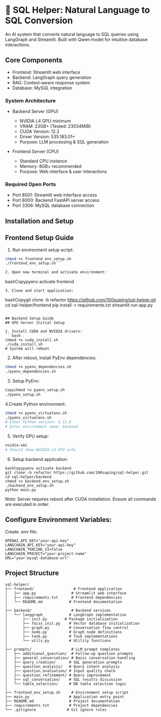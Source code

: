 # 📝 SQL Helper: Natural Language to SQL Conversion

An AI system that converts natural language to SQL queries using LangGraph and Streamlit. Built with Qwen model for intuitive database interactions.

## Core Components
- Frontend: Streamlit web interface
- Backend: LangGraph query generation
- RAG: Context-aware response system
- Database: MySQL integration

### System Architecture
- Backend Server (GPU)
  - NVIDIA L4 GPU minimum
  - VRAM: 23GB+ (Tested: 23034MiB)
  - CUDA Version: 12.2
  - Driver Version: 535.183.01+
  - Purpose: LLM processing & SQL generation

- Frontend Server (CPU)
  - Standard CPU instance
  - Memory: 8GB+ recommended
  - Purpose: Web interface & user interactions

### Required Open Ports
- Port 8501: Streamlit web interface access
- Port 8000: Backend FastAPI server access 
- Port 3306: MySQL database connection


## Installation and Setup
## Frontend Setup Guide

1. Run environment setup script:
```bash
chmod +x frontend_env_setup.sh
./frontend_env_setup.sh```

2. Open new terminal and activate environment:
```
bashCopypyenv activate frontend
```
3. Clone and start application:
```
bashCopygit clone -b refactor https://github.com/100suping/sql-helper.git
cd sql-helper/frontend
pip install -r requirements.txt
streamlit run app.py
```

## Backend Setup Guide
## GPU Server Initial Setup

1. Install CUDA and NVIDIA drivers:
```bash
chmod +x cuda_install.sh
./cuda_install.sh
# System will reboot
```
2. After reboot, install PyEnv dependencies:
```bash
chmod +x pyenv_dependencies.sh
./pyenv_dependencies.sh
```
3. Setup PyEnv:
```bash
Copychmod +x pyenv_setup.sh
./pyenv_setup.sh
```

4.Create Python environment:
```bash
chmod +x pyenv_virtualenv.sh
./pyenv_virtualenv.sh
# Enter Python version: 3.11.8
# Enter environment name: backend
```
5. Verify GPU setup:
```bash
nvidia-smi
# Should show NVIDIA L4 GPU info
```

6. Setup backend application:
```
bashCopypyenv activate backend
git clone -b refactor https://github.com/100suping/sql-helper.git
cd sql-helper/backend
chmod +x backend_env_setup.sh
./backend_env_setup.sh
python main.py

```
Note: Server requires reboot after CUDA installation. Ensure all commands are executed in order.



## Configure Environment Variables:
Create .env file:

```
OPENAI_API_KEY="your-api-key"
LANGCHAIN_API_KEY="your-api-key"
LANGCHAIN_TRACING_V2=false
LANGCHAIN_PROJECT="your-project-name"
URL="your-mysql-database-url"
```

## Project Structure
```
sql-helper/
├── frontend/                  # Frontend application
│   ├── app.py                # Streamlit web interface
│   ├── requirements.txt      # Frontend dependencies
│   └── README.md            # Frontend documentation
│
├── backend/                  # Backend services
│   └── langgraph_           # LangGraph implementation
│       ├── init.py        # Package initialization
│       ├── faiss_init.py    # Vector database initialization
│       ├── graph.py         # Conversation flow control
│       ├── node.py          # Graph node definitions
│       ├── task.py          # Task implementations
│       └── utils.py         # Utility functions
│
├── prompts/                  # LLM prompt templates
│   ├── additional_question/  # Follow-up question prompts
│   ├── general_conversation/ # Basic conversation handling
│   ├── query_creation/      # SQL generation prompts
│   ├── question_analysis/   # Query intent analysis
│   ├── question_evaluation/ # Input quality check
│   ├── question_refinement/ # Query improvement
│   ├── sql_conversation/    # SQL results discussion
│   └── table_selection/     # DB table selection logic
│
├── frontend_env_setup.sh     # Environment setup script
├── main.py                  # Application entry point
├── README.md                # Project documentation
├── requirements.txt         # Project dependencies
└── .gitignore              # Git ignore rules
```
